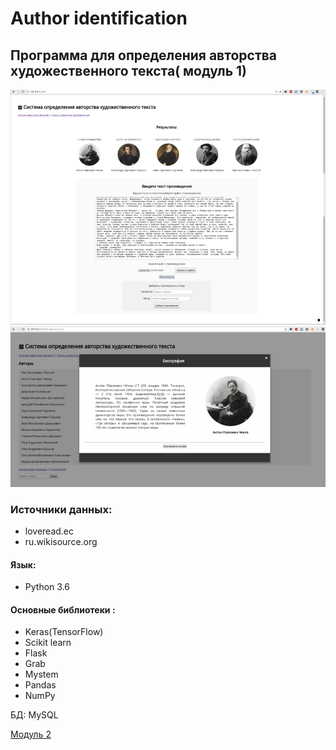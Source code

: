 # Author identification
## Программа для определения авторства художественного текста( модуль 1)
![_](img1.png)
![_](img2.png)

### Источники данных:
- loveread.ec 
- ru.wikisource.org

#### Язык:
- Python 3.6

#### Основные библиотеки :
- Keras(TensorFlow)
- Scikit learn
- Flask
- Grab
- Mystem
- Pandas
- NumPy

БД: MySQL

[Модуль 2]()